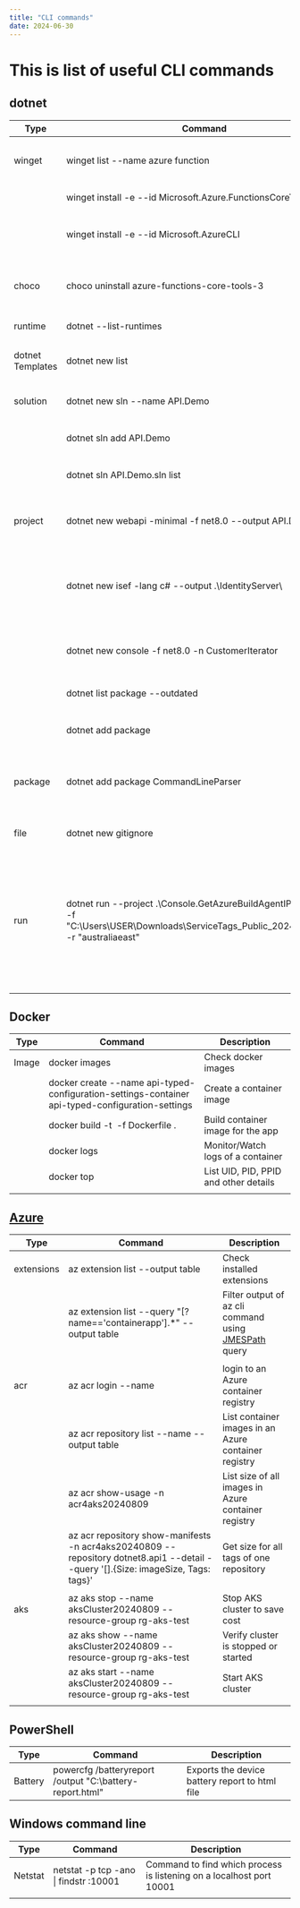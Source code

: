 ```yaml
---
title: "CLI commands"
date: 2024-06-30
---
```


# This is list of useful CLI commands

## dotnet

| Type          | Command     | Description |
| ------------- | ----------- | ----------- |
| winget | winget list --name azure function                         | List packages filtered by name   |
|        | winget install -e --id Microsoft.Azure.FunctionsCoreTools | Install package                  |
|        | winget install -e --id Microsoft.AzureCLI                 | Install Azure CLI latest version |
| | | |
| choco | choco uninstall azure-functions-core-tools-3 | Uninstall package using choco |
| | | |
| runtime | dotnet --list-runtimes | List .net runtimes |
| | | |
| dotnet Templates | dotnet new list | List all dotnet cli templates |
| | | |
| solution | dotnet new sln --name API.Demo | Create a new solution file  |
|          | dotnet sln add API.Demo        | Add project to the solution |
|          | dotnet sln API.Demo.sln list   | List projects in a sln file |
| | | |
| project | dotnet new webapi -minimal -f net8.0 --output API.Demo | Create new dotnet webapi project                                    |
|         | dotnet new isef -lang c# --output .\IdentityServer\    | Create new project for dotnet identity server with entity framework |
|         | dotnet new console -f net8.0 -n CustomerIterator       | Create dotnet console application                                   |
|         | dotnet list package --outdated                         | List outdated packages                                              |
|         | dotnet add package <package names separated by space>  | Update outdated packages                                            |
| | | |
| package | dotnet add package CommandLineParser | Install a nuget package using dotnet CLI |
| | | |
| file | dotnet new gitignore | Add gitignore file |
| run | dotnet run --project .\Console.GetAzureBuildAgentIPs.csproj -- -f "C:\\Users\\USER\\Downloads\\ServiceTags_Public_20240805.json" -r "australiaeast" | Run console application passing arguments. Notice '--' separating the arguments for the console application |
| | | |


## Docker

| Type | Command | Description |
| - | - | - |
| Image | docker images                                                                                    | Check docker images                    |
|       | docker create --name api-typed-configuration-settings-container api-typed-configuration-settings | Create a container image               |
|       | docker build -t <image tag> -f Dockerfile .                                                      | Build container image for the app      |
|       | docker logs <container-id>                                                                       | Monitor/Watch logs of a container      |
|       | docker top <container name>                                                                      | List UID, PID, PPID and other details  |
| | | |


## [Azure](https://learn.microsoft.com/en-us/cli/azure/reference-index?view=azure-cli-latest)

| Type | Command | Description |
| - | - | - |
| extensions | az extension list --output table                                     | Check installed extensions                                                                 |
|            | az extension list --query "[?name=='containerapp'].*" --output table | Filter output of az cli command using [JMESPath](https://jmespath.org/tutorial.html) query |
| | | |
| acr | az acr login --name <registry-name>                                                                                               | login to an Azure container registry                 |
|     | az acr repository list --name <registry-name> --output table                                                                      | List container images in an Azure container registry |
|     | az acr show-usage -n acr4aks20240809                                                                                              | List size of all images in Azure container registry  |
|     | az acr repository show-manifests -n acr4aks20240809 --repository dotnet8.api1 --detail --query '[].{Size: imageSize, Tags: tags}' | Get size for all tags of one repository |
| | | |
| aks | az aks stop --name aksCluster20240809 --resource-group rg-aks-test  | Stop AKS cluster to save cost        |
|     | az aks show --name aksCluster20240809 --resource-group rg-aks-test  | Verify cluster is stopped or started |
|     | az aks start --name aksCluster20240809 --resource-group rg-aks-test | Start AKS cluster                    |
| | | |


## PowerShell

| Type | Command | Description |
| - | - | - |
| Battery | powercfg /batteryreport /output "C:\battery-report.html" | Exports the device battery report to html file |


## Windows command line

| Type | Command | Description |
| - | - | - |
| Netstat | netstat -p tcp -ano \| findstr :10001 | Command to find which process is listening on a localhost port 10001 |
| | | |